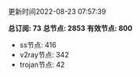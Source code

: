 更新时间2022-08-23 07:57:39

**总订阅: 73**
**总节点: 2853**
**有效节点: 800**
- ss节点: 416
- v2ray节点: 342
- trojan节点: 42
